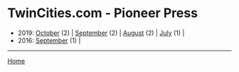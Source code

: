 # TwinCities.com - Pioneer Press

  * 2019: 
      [October](./twincities-com-pioneer-press-2019-10.md) (2) | 
      [September](./twincities-com-pioneer-press-2019-09.md) (2) | 
      [August](./twincities-com-pioneer-press-2019-08.md) (2) | 
      [July](./twincities-com-pioneer-press-2019-07.md) (1) | 
  * 2016: 
      [September](./twincities-com-pioneer-press-2016-09.md) (1) | 

----

[Home](../)
